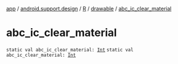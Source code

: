 [app](../../../index.md) / [android.support.design](../../index.md) / [R](../index.md) / [drawable](index.md) / [abc_ic_clear_material](.)

# abc_ic_clear_material

`static val abc_ic_clear_material: `[`Int`](https://kotlinlang.org/api/latest/jvm/stdlib/kotlin/-int/index.html)
`static val abc_ic_clear_material: `[`Int`](https://kotlinlang.org/api/latest/jvm/stdlib/kotlin/-int/index.html)